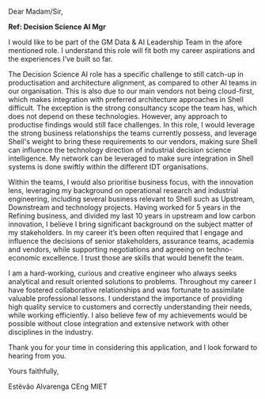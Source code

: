 Dear Madam/Sir,

**Ref: Decision Science AI Mgr**

I would like to be part of the GM Data & AI Leadership Team in the afore mentioned role. I understand this role will fit both my career aspirations and the experiences I've built so far.

The Decision Science AI role has a specific challenge to still catch-up in productisation and architecture alignment, as compared to other AI teams in our organisation. This is also due to our main vendors not being cloud-first, which makes integration with preferred architecture approaches in Shell difficult. The exception is the strong consultancy scope the team has, which does not depend on these technologies. However, any approach to productise findings would still face challenges. In this role, I would leverage the strong business relationships the teams currently possess, and leverage Shell's weight to bring these requirements to our vendors, making sure Shell can influence the technology direction of industrial decision science intelligence. My network can be leveraged to make sure integration in Shell systems is done swiftly within the different IDT organisations.

Within the teams, I would also prioritise business focus, with the innovation lens, leveraging my background on operational research and industrial engineering, including several business relevant to Shell such as Upstream, Downstream and technology projects. Having worked for 5 years in the Refining business, and divided my last 10 years in upstream and low carbon innovation, I believe I bring significant background on the subject matter of my stakeholders. In my career it’s been often required that I engage and influence the decisions of senior stakeholders, assurance teams, academia and vendors, while supporting negotiations and agreeing on techno-economic excellence. I trust those are skills that would benefit the team.

I am a hard-working, curious and creative engineer who always seeks analytical and result oriented solutions to problems. Throughout my career I have fostered collaborative relationships and was fortunate to assimilate valuable professional lessons. I understand the importance of providing high quality service to customers and correctly understanding their needs, while working efficiently. I also believe few of my achievements would be possible without close integration and extensive network with other disciplines in the industry.

Thank you for your time in considering this application, and I look forward to hearing from you.

Yours faithfully,

Estêvão Alvarenga CEng MIET
